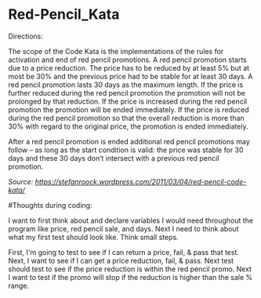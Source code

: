 # Red-Pencil_Kata
Directions:

The scope of the Code Kata is the implementations of the rules for activation and end of red pencil promotions.
A red pencil promotion starts due to a price reduction. 
The price has to be reduced by at least 5% but at most be 30% and the previous price had to be stable for at least 30 days.
A red pencil promotion lasts 30 days as the maximum length.
If the price is further reduced during the red pencil promotion the promotion will not be prolonged by that reduction.
If the price is increased during the red pencil promotion the promotion will be ended immediately.
If the price is reduced during the red pencil promotion so that the overall reduction is more than 30% with regard to the original price, the promotion is ended immediately.

After a red pencil promotion is ended additional red pencil promotions may follow – as long as the start condition is valid: 
the price was stable for 30 days and these 30 days don’t intersect with a previous red pencil promotion.

*Source: https://stefanroock.wordpress.com/2011/03/04/red-pencil-code-kata/*

#Thoughts during coding:

I want to first think about and declare variables I would need throughout the program like price, red pencil sale, and days. 
Next I need to think about what my first test should look like. Think small steps. 

First, I'm going to test to see if I can return a price, fail, & pass that test.
Next, I want to see if I can get a price reduction, fail, & pass. 
Next test should test to see if the price reduction is within the red pencil promo.
Next I want to test if the promo will stop if the reduction is higher than the sale % range.

